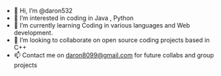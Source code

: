 - 👋 Hi, I’m @daron532
- 👀 I’m interested in coding in Java , Python
- 🌱 I’m currently learning Coding in various languages and Web development.
- 💞️ I’m looking to collaborate on open source coding projects based in C++
- 📫 Contact me on daron8099@gmail.com for future collabs and group projects

<!---
daron532/daron532 is a ✨ special ✨ repository because its `README.md` (this file) appears on your GitHub profile.
You can click the Preview link to take a look at your changes.
--->
